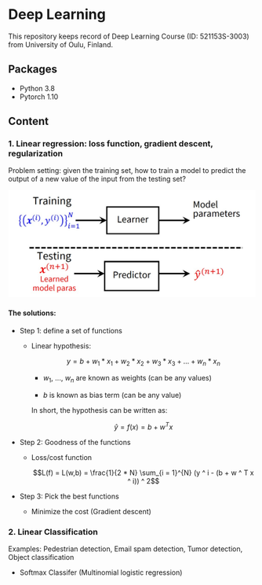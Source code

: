 # Deep Learning

This repository keeps record of Deep Learning Course (ID: 521153S-3003) from University of Oulu, Finland.

## Packages

- Python 3.8
- Pytorch 1.10

## Content

### 1. Linear regression: loss function, gradient descent, regularization

Problem setting: given the training set, how to train a model to predict the output of a new value of the input from the testing set?

![pic](img/pic.jpg)

#### The solutions:

- Step 1: define a set of functions
  - Linear hypothesis:
  
      $$y = b + w_1 * x_1 + w_2 * x_2 + w_3 * x_3 + ... + w_n * x_n$$
      
      - $w_1$, ..., $w_n$ are known as weights (can be any values)
      
      - $b$ is known as bias term (can be any value)
      
     In short, the hypothesis can be written as:  
     
     $$\hat{y} = f(x) = b +  w ^ T x$$

- Step 2: Goodness of the functions
  - Loss/cost function

    $$L(f) = L(w,b) = \frac{1}{2 * N} \sum_{i = 1}^{N} (y ^ i - (b + w ^ T x ^ i)) ^ 2$$
    
- Step 3: Pick the best functions
  - Minimize the cost (Gradient descent)

### 2. Linear Classification 

Examples: Pedestrian detection, Email spam detection, Tumor detection, Object classification
  
- Softmax Classifer (Multinomial logistic regression)
